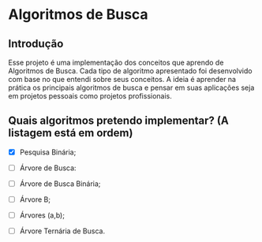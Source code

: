 # Algoritmos de Busca

## Introdução

Esse projeto é uma implementação dos conceitos que aprendo de Algoritmos de Busca. 
Cada tipo de algoritmo apresentado foi desenvolvido com base no que entendi sobre seus conceitos. 
A ideia é aprender na prática os principais algoritmos de busca e pensar em suas aplicações seja em projetos pessoais como projetos profissionais.

## Quais algoritmos pretendo implementar? (A listagem está em ordem)

- [x] Pesquisa Binária;
- [ ] Árvore de Busca:
- [ ] Árvore de Busca Binária;
- [ ] Árvore B;
- [ ] Árvores (a,b);
- [ ] Árvore Ternária de Busca.


